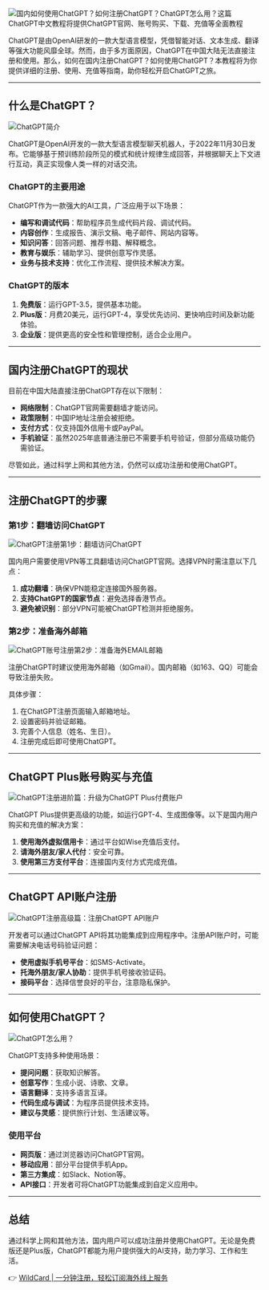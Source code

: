 ![国内如何使用ChatGPT？如何注册ChatGPT？ChatGPT怎么用？这篇ChatGPT中文教程将提供ChatGPT官网、账号购买、下载、充值等全面教程](https://www.fanqiangzhe.com/images/post/659a47faaeb77.jpg)

ChatGPT是由OpenAI研发的一款大型语言模型，凭借智能对话、文本生成、翻译等强大功能风靡全球。然而，由于多方面原因，ChatGPT在中国大陆无法直接注册和使用。那么，如何在国内注册ChatGPT？如何使用ChatGPT？本教程将为你提供详细的注册、使用、充值等指南，助你轻松开启ChatGPT之旅。

---

## 什么是ChatGPT？

![ChatGPT简介](https://www.fanqiangzhe.com/images/post/659a498853acd.jpg)

ChatGPT是OpenAI开发的一款大型语言模型聊天机器人，于2022年11月30日发布。它能够基于预训练阶段所见的模式和统计规律生成回答，并根据聊天上下文进行互动，真正实现像人类一样的对话交流。

### ChatGPT的主要用途

ChatGPT作为一款强大的AI工具，广泛应用于以下场景：

- **编写和调试代码**：帮助程序员生成代码片段、调试代码。
- **内容创作**：生成报告、演示文稿、电子邮件、网站内容等。
- **知识问答**：回答问题、推荐书籍、解释概念。
- **教育与娱乐**：辅助学习、提供创意写作灵感。
- **业务与技术支持**：优化工作流程、提供技术解决方案。

### ChatGPT的版本

1. **免费版**：运行GPT-3.5，提供基本功能。
2. **Plus版**：月费20美元，运行GPT-4，享受优先访问、更快响应时间及新功能体验。
3. **企业版**：提供更高的安全性和管理控制，适合企业用户。

---

## 国内注册ChatGPT的现状

目前在中国大陆直接注册ChatGPT存在以下限制：

- **网络限制**：ChatGPT官网需要翻墙才能访问。
- **政策限制**：中国IP地址注册会被拒绝。
- **支付方式**：仅支持国外信用卡或PayPal。
- **手机验证**：虽然2025年底普通注册已不需要手机号验证，但部分高级功能仍需验证。

尽管如此，通过科学上网和其他方法，仍然可以成功注册和使用ChatGPT。

---

## 注册ChatGPT的步骤

### 第1步：翻墙访问ChatGPT

![ChatGPT注册第1步：翻墙访问ChatGPT](https://www.fanqiangzhe.com/images/post/659a4b4000c70.jpg)

国内用户需要使用VPN等工具翻墙访问ChatGPT官网。选择VPN时需注意以下几点：

1. **成功翻墙**：确保VPN能稳定连接国外服务器。
2. **支持ChatGPT的国家节点**：避免选择香港节点。
3. **避免被识别**：部分VPN可能被ChatGPT检测并拒绝服务。

### 第2步：准备海外邮箱

![ChatGPT账号注册第2步：准备海外EMAIL邮箱](https://www.fanqiangzhe.com/images/post/659a4f6ee13fe.jpg)

注册ChatGPT时建议使用海外邮箱（如Gmail）。国内邮箱（如163、QQ）可能会导致注册失败。

具体步骤：
1. 在ChatGPT注册页面输入邮箱地址。
2. 设置密码并验证邮箱。
3. 完善个人信息（姓名、生日）。
4. 注册完成后即可使用ChatGPT。

---

## ChatGPT Plus账号购买与充值

![ChatGPT注册进阶篇：升级为ChatGPT Plus付费账户](https://www.fanqiangzhe.com/images/post/659a509359e8c.jpg)

ChatGPT Plus提供更高级的功能，如运行GPT-4、生成图像等。以下是国内用户购买和充值的解决方案：

1. **使用海外虚拟信用卡**：通过平台如Wise充值后支付。
2. **请海外朋友/家人代付**：安全可靠。
3. **使用第三方支付平台**：连接国内支付方式完成充值。

---

## ChatGPT API账户注册

![ChatGPT注册高级篇：注册ChatGPT API账户](https://www.fanqiangzhe.com/images/post/659a514c9df95.jpg)

开发者可以通过ChatGPT API将其功能集成到应用程序中。注册API账户时，可能需要解决电话号码验证问题：

- **使用虚拟手机号平台**：如SMS-Activate。
- **托海外朋友/家人协助**：提供手机号接收验证码。
- **接码平台**：选择信誉良好的平台，注意隐私保护。

---

## 如何使用ChatGPT？

![ChatGPT怎么用？](https://www.fanqiangzhe.com/images/post/66e13e51e8635.webp)

ChatGPT支持多种使用场景：

- **提问问题**：获取知识解答。
- **创意写作**：生成小说、诗歌、文章。
- **语言翻译**：支持多语言互译。
- **代码生成与调试**：为程序员提供技术支持。
- **建议与灵感**：提供旅行计划、生活建议等。

### 使用平台

- **网页版**：通过浏览器访问ChatGPT官网。
- **移动应用**：部分平台提供手机App。
- **第三方集成**：如Slack、Notion等。
- **API接口**：开发者可将ChatGPT功能集成到自定义应用中。

---

## 总结

通过科学上网和其他方法，国内用户可以成功注册并使用ChatGPT。无论是免费版还是Plus版，ChatGPT都能为用户提供强大的AI支持，助力学习、工作和生活。

👉 [WildCard | 一分钟注册，轻松订阅海外线上服务](https://bit.ly/bewildcard)